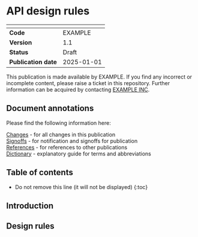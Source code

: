 # API design rules

| <!-- -->             | <!-- -->   |
| :------------------- | :--------- |
| __Code__                 | EXAMPLE    |
| __Version__              | 1.1        |
| __Status__               | Draft      |
| __Publication date__     | 2025-01-01 |

This publication is made available by EXAMPLE. If you find any incorrect or incomplete content, please raise a ticket in this repository. Further information can be acquired by contacting [EXAMPLE INC](https://www.example.inc/contact.html). 

## Document annotations

Please find the following information here:

[Changes](changes.md) - for all changes in this publication\
[Signoffs](signoffs.md) - for notification and signoffs for publication\
[References](../references.md) - for references to other publications\
[Dictionary](../dictionary.md) - explanatory guide for terms and abbreviations

## Table of contents

* Do not remove this line (it will not be displayed)
{:toc}

## Introduction

## Design rules

